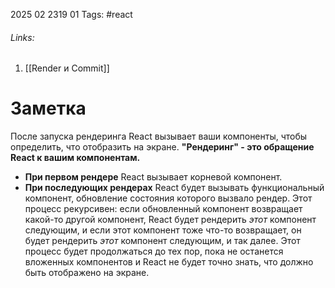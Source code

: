 2025 02 2319 01
Tags: #react 
###### Links: 
1) [[Render и Commit]]
# Заметка
После запуска рендеринга React вызывает ваши компоненты, чтобы определить, что отобразить на экране. **"Рендеринг" - это обращение React к вашим компонентам.**
- **При первом рендере** React вызывает корневой компонент.
- **При последующих рендерах** React будет вызывать функциональный компонент, обновление состояния которого вызвало рендер.
 Этот процесс рекурсивен: если обновленный компонент возвращает какой-то другой компонент, React будет рендерить _этот_ компонент следующим, и если этот компонент тоже что-то возвращает, он будет рендерить _этот_ компонент следующим, и так далее. Этот процесс будет продолжаться до тех пор, пока не останется вложенных компонентов и React не будет точно знать, что должно быть отображено на экране.